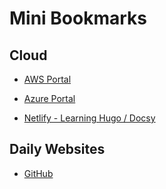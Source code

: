 
# Mini Bookmarks

## Cloud

* [AWS Portal](https://aws.amazon.com/)

* [Azure Portal](https://azure.microsoft.com/en-us/)

* [Netlify - Learning Hugo / Docsy](https://www.netlify.com/)


## Daily Websites


* [GitHub](https://github.com/)
